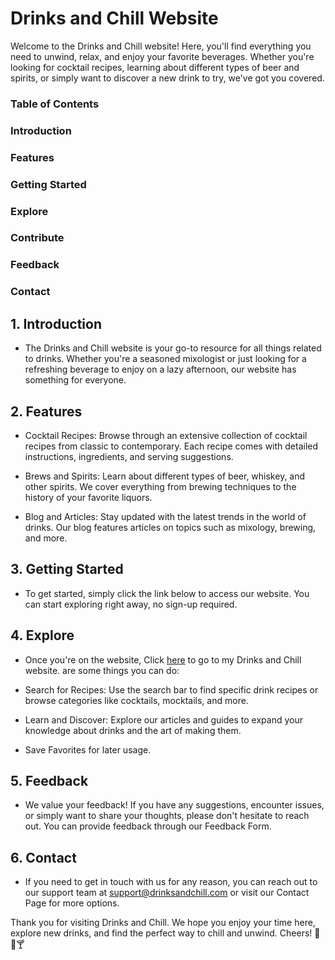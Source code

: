 
# Drinks and Chill Website
Welcome to the Drinks and Chill website! Here, you'll find everything you need to unwind, relax, and enjoy your favorite beverages. Whether you're looking for cocktail recipes, learning about different types of beer and spirits, or simply want to discover a new drink to try, we've got you covered.

### Table of Contents
### Introduction
### Features
### Getting Started
### Explore
### Contribute
### Feedback
### Contact

## 1. Introduction
* The Drinks and Chill website is your go-to resource for all things related to drinks. Whether you're a seasoned mixologist or just looking for a refreshing beverage to enjoy on a lazy afternoon, our website has something for everyone.

## 2. Features
* Cocktail Recipes: Browse through an extensive collection of cocktail recipes from classic to contemporary. Each recipe comes with detailed instructions, ingredients, and serving suggestions.

* Brews and Spirits: Learn about different types of beer, whiskey, and other spirits. We cover everything from brewing techniques to the history of your favorite liquors.

* Blog and Articles: Stay updated with the latest trends in the world of drinks. Our blog features articles on topics such as mixology, brewing, and more.


## 3. Getting Started
* To get started, simply click the link below to access our website. You can start exploring right away, no sign-up required.

## 4. Explore
* Once you're on the website, Click [here](https://drinksandchillaui.netlify.app) to go to my Drinks and Chill website. are some things you can do:

* Search for Recipes: Use the search bar to find specific drink recipes or browse categories like cocktails, mocktails, and more.

* Learn and Discover: Explore our articles and guides to expand your knowledge about drinks and the art of making them.

* Save Favorites for later usage.


## 5. Feedback
* We value your feedback! If you have any suggestions, encounter issues, or simply want to share your thoughts, please don't hesitate to reach out. You can provide feedback through our Feedback Form.

## 6. Contact
* If you need to get in touch with us for any reason, you can reach out to our support team at support@drinksandchill.com or visit our Contact Page for more options.

Thank you for visiting Drinks and Chill. We hope you enjoy your time here, explore new drinks, and find the perfect way to chill and unwind. Cheers! 🍹🍺🍸
